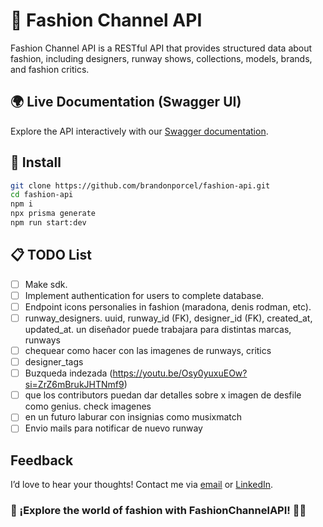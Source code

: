# 👗 Fashion Channel API

Fashion Channel API is a RESTful API that provides structured data about fashion, including designers, runway shows, collections, models, brands, and fashion critics.

## 🌍 Live Documentation (Swagger UI)

Explore the API interactively with our [Swagger documentation](https://fashion-api-v0p3.onrender.com/docs).

<!-- https://fashion.apidocumentation.com -->

## 🏢 Install

```bash
git clone https://github.com/brandonporcel/fashion-api.git
cd fashion-api
npm i
npx prisma generate
npm run start:dev
```

## 📋 TODO List

- [ ] Make sdk.
- [ ] Implement authentication for users to complete database.
- [ ] Endpoint icons personalies in fashion (maradona, denis rodman, etc).
- [ ] runway_designers. uuid, runway_id (FK), designer_id (FK), created_at, updated_at. un diseñador puede trabajara para distintas marcas, runways
- [ ] chequear como hacer con las imagenes de runways, critics
- [ ] designer_tags
- [ ] Buzqueda indezada (https://youtu.be/Osy0yuxuEOw?si=ZrZ6mBrukJHTNmf9)
- [ ] que los contributors puedan dar detalles sobre x imagen de desfile como genius. check imagenes
- [ ] en un futuro laburar con insignias como musixmatch
- [ ] Envio mails para notificar de nuevo runway

## Feedback

I’d love to hear your thoughts! Contact me via [email](mailto:brandon7.7porcel@gmail.com) or [LinkedIn](https://www.linkedin.com/in/brandonporcel/).

### 🚀 ¡Explore the world of fashion with FashionChannelAPI! 👠✨
